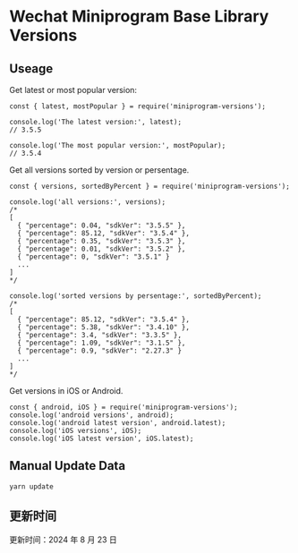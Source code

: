 
# Wechat Miniprogram Base Library Versions

## Useage

Get latest or most popular version:

```;
const { latest, mostPopular } = require('miniprogram-versions');

console.log('The latest version:', latest);
// 3.5.5

console.log('The most popular version:', mostPopular);
// 3.5.4

```

Get all versions sorted by version or persentage.

```
const { versions, sortedByPercent } = require('miniprogram-versions');

console.log('all versions:', versions);
/*
[
  { "percentage": 0.04, "sdkVer": "3.5.5" },
  { "percentage": 85.12, "sdkVer": "3.5.4" },
  { "percentage": 0.35, "sdkVer": "3.5.3" },
  { "percentage": 0.01, "sdkVer": "3.5.2" },
  { "percentage": 0, "sdkVer": "3.5.1" }
  ...
]
*/

console.log('sorted versions by persentage:', sortedByPercent);
/*
[
  { "percentage": 85.12, "sdkVer": "3.5.4" },
  { "percentage": 5.38, "sdkVer": "3.4.10" },
  { "percentage": 3.4, "sdkVer": "3.3.5" },
  { "percentage": 1.09, "sdkVer": "3.1.5" },
  { "percentage": 0.9, "sdkVer": "2.27.3" }
  ...
]
*/
```

Get versions in iOS or Android.

```
const { android, iOS } = require('miniprogram-versions');
console.log('android versions', android);
console.log('android latest version', android.latest);
console.log('iOS versions', iOS);
console.log('iOS latest version', iOS.latest);
```

## Manual Update Data

```
yarn update
```

## 更新时间

更新时间：2024 年 8 月 23 日
